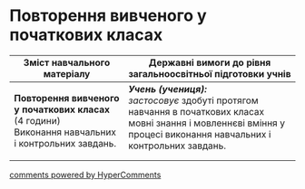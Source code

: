 <div id="hypercomments_widget" class="js-hypercomments-widget invisible"></div>

# Повторення вивченого у початкових класах     

<table>
  <tr>
    <td width="40%" align="center"><b>Зміст навчального матеріалу</b></td>
    <td width="60%" align="center"><b>Державні вимоги до рівня загальноосвітньої підготовки учнів</b></td>
  </tr>
<tbody>
  <tr>
    <td width="40%" style="vertical-align:top !important;">
    <p><b>Повторення вивченого у початкових класах</b> (4 години)<br>
Виконання навчальних і контрольних завдань.</td>
    <td width="60%" style="vertical-align:top !important;">
<i><b>Учень (учениця):</b></i><br>
<i>застосовує</i> здобуті протягом навчання в початкових класах мовні знання і мовленнєві вміння у процесі виконання навчальних і контрольних завдань.</td>
  </tr>
</tbody>
</table>

<div class="js-hypercomments-container">
<a href="http://hypercomments.com" class="hc-link" title="comments widget">comments powered by HyperComments</a>
</div>